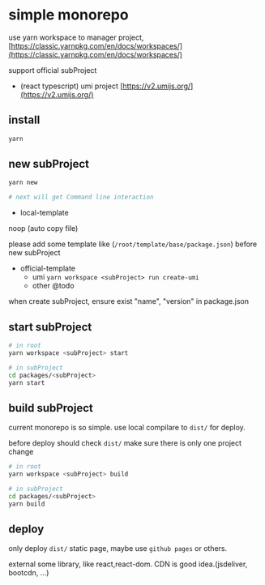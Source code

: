 simple monorepo
===

use yarn workspace to manager project, [https://classic.yarnpkg.com/en/docs/workspaces/](https://classic.yarnpkg.com/en/docs/workspaces/)

support official subProject 

- (react typescript) umi project [https://v2.umijs.org/](https://v2.umijs.org/)

## install

```bash
yarn
```
## new subProject

```bash
yarn new

# next will get Command line interaction
```

- local-template

noop (auto copy file)

please add some template like (`/root/template/base/package.json`) before new subProject

- official-template
  - umi `yarn workspace <subProject> run create-umi`
  - other @todo

when create subProject, ensure exist "name", "version" in package.json

## start subProject

```bash
# in root
yarn workspace <subProject> start

# in subProject
cd packages/<subProject>
yarn start
```

## build subProject

current monorepo is so simple. use local compilare to `dist/` for deploy.

before deploy should check `dist/` make sure there is only one project change

```bash
# in root
yarn workspace <subProject> build

# in subProject
cd packages/<subProject>
yarn build
```

## deploy

only deploy `dist/` static page, maybe use `github pages` or others.

external some library, like react,react-dom. CDN is good idea.(jsdeliver, bootcdn, ...)



